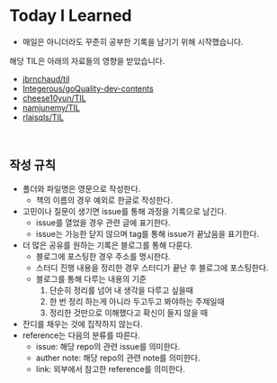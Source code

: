 # Today I Learned

- 매일은 아니더라도 꾸준히 공부한 기록을 남기기 위해 시작했습니다.

해당 TIL은 아래의 자료들의 영향을 받았습니다.
- [jbrnchaud/til](https://github.com/jbranchaud/til)
- [Integerous/goQuality-dev-contents](https://github.com/Integerous/goQuality-dev-contents)
- [cheese10yun/TIL](https://github.com/cheese10yun/TIL)
- [namjunemy/TIL](https://github.com/namjunemy/TIL)
- [rlaisqls/TIL](https://github.com/rlaisqls/TIL)

<br>

## 작성 규칙
- 폴더와 파일명은 영문으로 작성한다.
  - 책의 이름의 경우 예외로 한글로 작성한다.
- 고민이나 질문이 생기면 issue를 통해 과정을 기록으로 남긴다.
  - issue를 열었을 경우 관련 글에 표기한다.
  - issue는 가능한 닫지 않으며 tag를 통해 issue가 끝났음을 표기한다.
- 더 많은 공유를 원하는 기록은 블로그를 통해 다룬다.
  - 블로그에 포스팅한 경우 주소를 명시한다.
  - 스터디 진행 내용을 정리한 경우 스터디가 끝난 후 블로그에 포스팅한다.
  - 블로그를 통해 다루는 내용의 기준
    1. 단순히 정리를 넘어 내 생각을 다루고 싶을때
    2. 한 번 정리 하는게 아니라 두고두고 봐야하는 주제일때
    3. 정리한 것만으로 이해했다고 확신이 들지 않을 때
- 잔디를 채우는 것에 집작하지 않는다.
- reference는 다음의 분류를 따른다.
  - issue: 해당 repo의 관련 issue를 의미한다.
  - auther note: 해당 repo의 관련 note를 의미한다.
  - link: 외부에서 참고한 reference를 의미한다.
